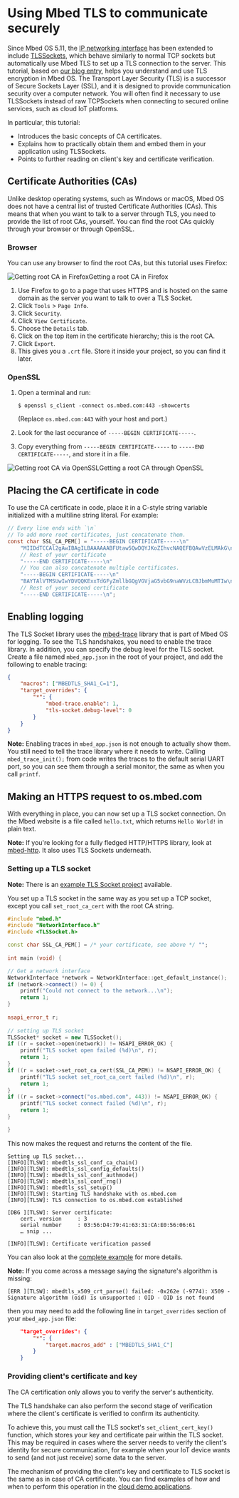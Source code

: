 <h1 id="tls-tutorial">Using Mbed TLS to communicate securely</h1>

Since Mbed OS 5.11, the [IP networking interface](../reference/ip-networking.html) has been extended to include [TLSSockets](../apis/tlssocket.html), which behave similarly to normal TCP sockets but automatically use Mbed TLS to set up a TLS connection to the server. This tutorial, based on [our blog entry](https://os.mbed.com/blog/entry/Adding-TLS-Sockets-to-Mbed-OS/), helps you understand and use TLS encryption in Mbed OS. The Transport Layer Security (TLS) is a successor of Secure Sockets Layer (SSL), and it is designed to provide communication security over a computer network. You will often find it necessary to use TLSSockets instead of raw TCPSockets when connecting to secured online services, such as cloud IoT platforms.

In particular, this tutorial:

- Introduces the basic concepts of CA certificates.
- Explains how to practically obtain them and embed them in your application using TLSSockets.
- Points to further reading on client's key and certificate verification.

## Certificate Authorities (CAs)

Unlike desktop operating systems, such as Windows or macOS, Mbed OS does not have a central list of trusted Certificate Authorities (CAs). This means that when you want to talk to a server through TLS, you need to provide the list of root CAs, yourself. You can find the root CAs quickly through your browser or through OpenSSL.

### Browser

You can use any browser to find the root CAs, but this tutorial uses Firefox:

<span class="images">![](../../../images/root-ca-selection.png "Getting root CA in Firefox")<span>Getting a root CA in Firefox</span></span>

1. Use Firefox to go to a page that uses HTTPS and is hosted on the same domain as the server you want to talk to over a TLS Socket.
1. Click `Tools` > `Page Info`.
1. Click `Security`.
1. Click `View Certificate`.
1. Choose the `Details` tab.
1. Click on the top item in the certificate hierarchy; this is the root CA.
1. Click `Export`.
1. This gives you a `.crt` file. Store it inside your project, so you can find it later.

### OpenSSL

1. Open a terminal and run:

   ```
   $ openssl s_client -connect os.mbed.com:443 -showcerts
   ```

   (Replace `os.mbed.com:443` with your host and port.)

1. Look for the last occurance of `-----BEGIN CERTIFICATE-----`.
1. Copy everything from `-----BEGIN CERTIFICATE-----` to `-----END CERTIFICATE-----`, and store it in a file. 

<span class="images">![](../../../images/tlssocket02.png "Getting root CA via OpenSSL")<span>Getting a root CA through OpenSSL</span></span>

## Placing the CA certificate in code

To use the CA certificate in code, place it in a C-style string variable initialized with a multiline string literal. For example:

```c
// Every line ends with `\n`
// To add more root certificates, just concatenate them.
const char SSL_CA_PEM[] = "-----BEGIN CERTIFICATE-----\n"
    "MIIDdTCCAl2gAwIBAgILBAAAAAABFUtaw5QwDQYJKoZIhvcNAQEFBQAwVzELMAkG\n"
    // Rest of your certificate
    "-----END CERTIFICATE-----\n"
    // You can also concatenate multiple certificates.
    "-----BEGIN CERTIFICATE-----\n"
    "BAYTAlVTMSUwIwYDVQQKExxTdGFyZmllbGQgVGVjaG5vbG9naWVzLCBJbmMuMTIw\n"
    // Rest of your second certificate
    "-----END CERTIFICATE-----\n";
```

## Enabling logging

The TLS Socket library uses the [mbed-trace](https://github.com/ARMmbed/mbed-os/blob/1bbcfff8f331c2e00a3883ea27ca3c91461bc7a9/features/frameworks/mbed-trace/README.md) library that is part of Mbed OS for logging. To see the TLS handshakes, you need to enable the trace library. In addition, you can specify the debug level for the TLS socket. Create a file named `mbed_app.json` in the root of your project, and add the following to enable tracing:

```json
{
    "macros": ["MBEDTLS_SHA1_C=1"],
    "target_overrides": {
        "*": {
            "mbed-trace.enable": 1,
            "tls-socket.debug-level": 0
        }
    }
}
```

<span class="notes">**Note:** Enabling traces in `mbed_app.json` is not enough to actually show them. You still need to tell the trace library where it needs to write. Calling `mbed_trace_init();` from code writes the traces to the default serial UART port, so you can see them through a serial monitor, the same as when you call `printf`.</span>

## Making an HTTPS request to os.mbed.com

With everything in place, you can now set up a TLS socket connection. On the Mbed website is a file called `hello.txt`, which returns `Hello World!` in plain text.

<span class="notes">**Note:** If you're looking for a fully fledged HTTP/HTTPS library, look at [mbed-http](https://os.mbed.com/teams/sandbox/code/mbed-http/). It also uses TLS Sockets underneath.</span>

### Setting up a TLS socket

<span class="notes">**Note:** There is an [example TLS Socket project](https://github.com/ARMmbed/mbed-os-example-tls-socket) available.</span>

You set up a TLS socket in the same way as you set up a TCP socket, except you call `set_root_ca_cert` with the root CA string.

```cpp
#include "mbed.h"
#include "NetworkInterface.h"
#include <TLSSocket.h>

const char SSL_CA_PEM[] = /* your certificate, see above */ "";
 
int main (void) {

// Get a network interface
NetworkInterface *network = NetworkInterface::get_default_instance();
if (network->connect() != 0) {
    printf("Could not connect to the network...\n");
    return 1;
}
 
nsapi_error_t r;
 
// setting up TLS socket
TLSSocket* socket = new TLSSocket();
if ((r = socket->open(network)) != NSAPI_ERROR_OK) {
    printf("TLS socket open failed (%d)\n", r);
    return 1;
}
if ((r = socket->set_root_ca_cert(SSL_CA_PEM)) != NSAPI_ERROR_OK) {
    printf("TLS socket set_root_ca_cert failed (%d)\n", r);
    return 1;
}
if ((r = socket->connect("os.mbed.com", 443)) != NSAPI_ERROR_OK) {
    printf("TLS socket connect failed (%d)\n", r);
    return 1;
}

}
```

This now makes the request and returns the content of the file.

```
Setting up TLS socket...
[INFO][TLSW]: mbedtls_ssl_conf_ca_chain()
[INFO][TLSW]: mbedtls_ssl_config_defaults()
[INFO][TLSW]: mbedtls_ssl_conf_authmode()
[INFO][TLSW]: mbedtls_ssl_conf_rng()
[INFO][TLSW]: mbedtls_ssl_setup()
[INFO][TLSW]: Starting TLS handshake with os.mbed.com
[INFO][TLSW]: TLS connection to os.mbed.com established
 
[DBG ][TLSW]: Server certificate:
    cert. version     : 3
    serial number     : 03:56:D4:79:41:63:31:CA:E0:56:06:61
    … snip ...
 
[INFO][TLSW]: Certificate verification passed
```

You can also look at the [complete example](https://github.com/janjongboom/mbed-simulator/blob/6e9f45c61fb10e1983668e777d68e939247b377d/demos/tlssocket/main.cpp) for more details.

<span class="notes">**Note:** If you come across a message saying the signature's algorithm is missing: <br>
```
[ERR ][TLSW]: mbedtls_x509_crt_parse() failed: -0x262e (-9774): X509 - Signature algorithm (oid) is unsupported : OID - OID is not found
```
then you may need to add the following line in `target_overrides` section of your `mbed_app.json` file:<br>
```json
    "target_overrides": {
        "*": {
            "target.macros_add" : ["MBEDTLS_SHA1_C"]
        }
    }
```
</span>

### Providing client's certificate and key

The CA certification only allows you to verify the server's authenticity.

The TLS handshake can also perform the second stage of verification where the client's certificate is verified to confirm its authenticity.

To achieve this, you must call the TLS socket's `set_client_cert_key()` function, which stores your key and certificate pair within the TLS socket. This may be required in cases where the server needs to verify the client's identity for secure communication, for example when your IoT device wants to send (and not just receive) some data to the server.

The mechanism of providing the client's key and certificate to TLS socket is the same as in case of CA certificate. You can find examples of how and when to perform this operation in the [cloud demo applications](https://github.com/coisme/Mbed-to-AWS-IoT).
